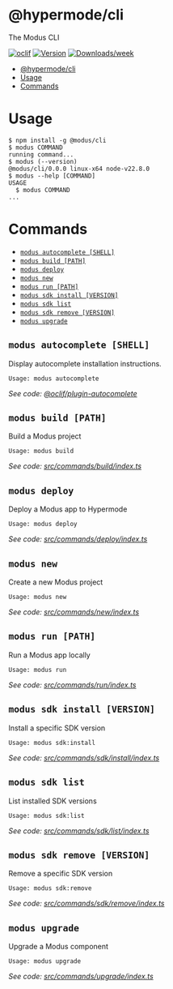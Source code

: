 # @hypermode/cli

The Modus CLI

[![oclif](https://img.shields.io/badge/cli-oclif-brightgreen.svg)](https://oclif.io)
[![Version](https://img.shields.io/npm/v/@hypermode/cli.svg)](https://npmjs.org/package/@hypermode/cli)
[![Downloads/week](https://img.shields.io/npm/dw/@hypermode/cli.svg)](https://npmjs.org/package/@hypermode/cli)

<!-- toc -->
* [@hypermode/cli](#hypermodecli)
* [Usage](#usage)
* [Commands](#commands)
<!-- tocstop -->

# Usage

<!-- usage -->
```sh-session
$ npm install -g @modus/cli
$ modus COMMAND
running command...
$ modus (--version)
@modus/cli/0.0.0 linux-x64 node-v22.8.0
$ modus --help [COMMAND]
USAGE
  $ modus COMMAND
...
```
<!-- usagestop -->

# Commands

<!-- commands -->
* [`modus autocomplete [SHELL]`](#modus-autocomplete-shell)
* [`modus build [PATH]`](#modus-build-path)
* [`modus deploy`](#modus-deploy)
* [`modus new`](#modus-new)
* [`modus run [PATH]`](#modus-run-path)
* [`modus sdk install [VERSION]`](#modus-sdk-install-version)
* [`modus sdk list`](#modus-sdk-list)
* [`modus sdk remove [VERSION]`](#modus-sdk-remove-version)
* [`modus upgrade`](#modus-upgrade)

## `modus autocomplete [SHELL]`

Display autocomplete installation instructions.

```
Usage: modus autocomplete
```

_See code: [@oclif/plugin-autocomplete](https://github.com/oclif/plugin-autocomplete/blob/v3.2.5/src/commands/autocomplete/index.ts)_

## `modus build [PATH]`

Build a Modus project

```
Usage: modus build
```

_See code: [src/commands/build/index.ts](https://github.com/HypermodeAI/modus/blob/v0.0.0/src/commands/build/index.ts)_

## `modus deploy`

Deploy a Modus app to Hypermode

```
Usage: modus deploy
```

_See code: [src/commands/deploy/index.ts](https://github.com/HypermodeAI/modus/blob/v0.0.0/src/commands/deploy/index.ts)_

## `modus new`

Create a new Modus project

```
Usage: modus new
```

_See code: [src/commands/new/index.ts](https://github.com/HypermodeAI/modus/blob/v0.0.0/src/commands/new/index.ts)_

## `modus run [PATH]`

Run a Modus app locally

```
Usage: modus run
```

_See code: [src/commands/run/index.ts](https://github.com/HypermodeAI/modus/blob/v0.0.0/src/commands/run/index.ts)_

## `modus sdk install [VERSION]`

Install a specific SDK version

```
Usage: modus sdk:install
```

_See code: [src/commands/sdk/install/index.ts](https://github.com/HypermodeAI/modus/blob/v0.0.0/src/commands/sdk/install/index.ts)_

## `modus sdk list`

List installed SDK versions

```
Usage: modus sdk:list
```

_See code: [src/commands/sdk/list/index.ts](https://github.com/HypermodeAI/modus/blob/v0.0.0/src/commands/sdk/list/index.ts)_

## `modus sdk remove [VERSION]`

Remove a specific SDK version

```
Usage: modus sdk:remove
```

_See code: [src/commands/sdk/remove/index.ts](https://github.com/HypermodeAI/modus/blob/v0.0.0/src/commands/sdk/remove/index.ts)_

## `modus upgrade`

Upgrade a Modus component

```
Usage: modus upgrade
```

_See code: [src/commands/upgrade/index.ts](https://github.com/HypermodeAI/modus/blob/v0.0.0/src/commands/upgrade/index.ts)_
<!-- commandsstop -->
